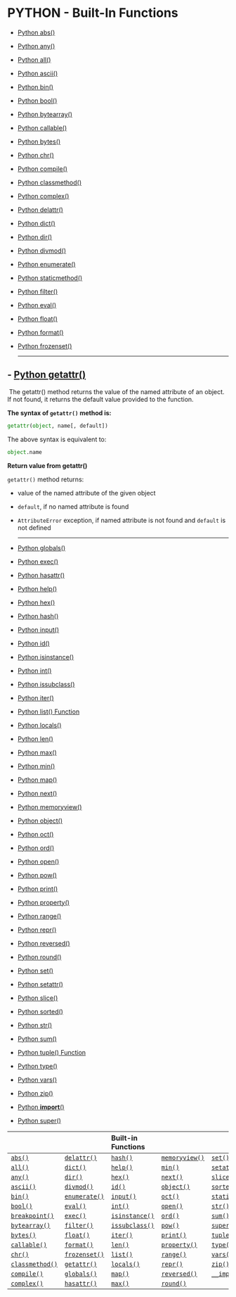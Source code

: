 # PYTHON - Built-In Functions

- [Python abs()](https://www.programiz.com/python-programming/methods/built-in/abs)

- [Python any()](https://www.programiz.com/python-programming/methods/built-in/any)

- [Python all()](https://www.programiz.com/python-programming/methods/built-in/all)

- [Python ascii()](https://www.programiz.com/python-programming/methods/built-in/ascii)

- [Python bin()](https://www.programiz.com/python-programming/methods/built-in/bin)

- [Python bool()](https://www.programiz.com/python-programming/methods/built-in/bool)

- [Python bytearray()](https://www.programiz.com/python-programming/methods/built-in/bytearray)

- [Python callable()](https://www.programiz.com/python-programming/methods/built-in/callable)

- [Python bytes()](https://www.programiz.com/python-programming/methods/built-in/bytes)

- [Python chr()](https://www.programiz.com/python-programming/methods/built-in/chr)

- [Python compile()](https://www.programiz.com/python-programming/methods/built-in/compile)

- [Python classmethod()](https://www.programiz.com/python-programming/methods/built-in/classmethod)

- [Python complex()](https://www.programiz.com/python-programming/methods/built-in/complex)

- [Python delattr()](https://www.programiz.com/python-programming/methods/built-in/delattr)

- [Python dict()](https://www.programiz.com/python-programming/methods/built-in/dict)

- [Python dir()](https://www.programiz.com/python-programming/methods/built-in/dir)

- [Python divmod()](https://www.programiz.com/python-programming/methods/built-in/divmod)

- [Python enumerate()](https://www.programiz.com/python-programming/methods/built-in/enumerate)

- [Python staticmethod()](https://www.programiz.com/python-programming/methods/built-in/staticmethod)

- [Python filter()](https://www.programiz.com/python-programming/methods/built-in/filter)

- [Python eval()](https://www.programiz.com/python-programming/methods/built-in/eval)

- [Python float()](https://www.programiz.com/python-programming/methods/built-in/float)

- [Python format()](https://www.programiz.com/python-programming/methods/built-in/format)

- [Python frozenset()](https://www.programiz.com/python-programming/methods/built-in/frozenset)

  ---

  
## - [Python getattr()](https://www.programiz.com/python-programming/methods/built-in/getattr)

​	The getattr() method returns the value of the named attribute of an object. If not found, it returns the default value provided to the function.

**The syntax of `getattr()` method is:**

```python
getattr(object, name[, default])
```

The above syntax is equivalent to:

```Python
object.name
```

 **Return value from getattr()**

`getattr()` method returns:

- value of the named attribute of the given object

- `default`, if no named attribute is found

- `AttributeError` exception, if named attribute is not found and `default` is not defined

  ---

  

- [Python globals()](https://www.programiz.com/python-programming/methods/built-in/globals)

- [Python exec()](https://www.programiz.com/python-programming/methods/built-in/exec)

- [Python hasattr()](https://www.programiz.com/python-programming/methods/built-in/hasattr)

- [Python help()](https://www.programiz.com/python-programming/methods/built-in/help)

- [Python hex()](https://www.programiz.com/python-programming/methods/built-in/hex)

- [Python hash()](https://www.programiz.com/python-programming/methods/built-in/hash)

- [Python input()](https://www.programiz.com/python-programming/methods/built-in/input)

- [Python id()](https://www.programiz.com/python-programming/methods/built-in/id)

- [Python isinstance()](https://www.programiz.com/python-programming/methods/built-in/isinstance)

- [Python int()](https://www.programiz.com/python-programming/methods/built-in/int)

- [Python issubclass()](https://www.programiz.com/python-programming/methods/built-in/issubclass)

- [Python iter()](https://www.programiz.com/python-programming/methods/built-in/iter)

- [Python list() Function](https://www.programiz.com/python-programming/methods/built-in/list)

- [Python locals()](https://www.programiz.com/python-programming/methods/built-in/locals)

- [Python len()](https://www.programiz.com/python-programming/methods/built-in/len)

- [Python max()](https://www.programiz.com/python-programming/methods/built-in/max)

- [Python min()](https://www.programiz.com/python-programming/methods/built-in/min)

- [Python map()](https://www.programiz.com/python-programming/methods/built-in/map)

- [Python next()](https://www.programiz.com/python-programming/methods/built-in/next)

- [Python memoryview()](https://www.programiz.com/python-programming/methods/built-in/memoryview)

- [Python object()](https://www.programiz.com/python-programming/methods/built-in/object)

- [Python oct()](https://www.programiz.com/python-programming/methods/built-in/oct)

- [Python ord()](https://www.programiz.com/python-programming/methods/built-in/ord)

- [Python open()](https://www.programiz.com/python-programming/methods/built-in/open)

- [Python pow()](https://www.programiz.com/python-programming/methods/built-in/pow)

- [Python print()](https://www.programiz.com/python-programming/methods/built-in/print)

- [Python property()](https://www.programiz.com/python-programming/methods/built-in/property)

- [Python range()](https://www.programiz.com/python-programming/methods/built-in/range)

- [Python repr()](https://www.programiz.com/python-programming/methods/built-in/repr)

- [Python reversed()](https://www.programiz.com/python-programming/methods/built-in/reversed)

- [Python round()](https://www.programiz.com/python-programming/methods/built-in/round)

- [Python set()](https://www.programiz.com/python-programming/methods/built-in/set)

- [Python setattr()](https://www.programiz.com/python-programming/methods/built-in/setattr)

- [Python slice()](https://www.programiz.com/python-programming/methods/built-in/slice)

- [Python sorted()](https://www.programiz.com/python-programming/methods/built-in/sorted)

- [Python str()](https://www.programiz.com/python-programming/methods/built-in/str)

- [Python sum()](https://www.programiz.com/python-programming/methods/built-in/sum)

- [Python tuple() Function](https://www.programiz.com/python-programming/methods/built-in/tuple)

- [Python type()](https://www.programiz.com/python-programming/methods/built-in/type)

- [Python vars()](https://www.programiz.com/python-programming/methods/built-in/vars)

- [Python zip()](https://www.programiz.com/python-programming/methods/built-in/zip)

- [Python __import__()](https://www.programiz.com/python-programming/methods/built-in/__import__)

- [Python super()](https://www.programiz.com/python-programming/methods/built-in/super)





|                                                              |                                                              | Built-in Functions                                         |                                                              |                                                              |
| :----------------------------------------------------------- | :----------------------------------------------------------- | :----------------------------------------------------------- | :----------------------------------------------------------- | :----------------------------------------------------------- |
| [`abs()`](https://docs.python.org/3/library/functions.html#abs) | [`delattr()`](https://docs.python.org/3/library/functions.html#delattr) | [`hash()`](https://docs.python.org/3/library/functions.html#hash) | [`memoryview()`](https://docs.python.org/3/library/functions.html#func-memoryview) | [`set()`](https://docs.python.org/3/library/functions.html#func-set) |
| [`all()`](https://docs.python.org/3/library/functions.html#all) | [`dict()`](https://docs.python.org/3/library/functions.html#func-dict) | [`help()`](https://docs.python.org/3/library/functions.html#help) | [`min()`](https://docs.python.org/3/library/functions.html#min) | [`setattr()`](https://docs.python.org/3/library/functions.html#setattr) |
| [`any()`](https://docs.python.org/3/library/functions.html#any) | [`dir()`](https://docs.python.org/3/library/functions.html#dir) | [`hex()`](https://docs.python.org/3/library/functions.html#hex) | [`next()`](https://docs.python.org/3/library/functions.html#next) | [`slice()`](https://docs.python.org/3/library/functions.html#slice) |
| [`ascii()`](https://docs.python.org/3/library/functions.html#ascii) | [`divmod()`](https://docs.python.org/3/library/functions.html#divmod) | [`id()`](https://docs.python.org/3/library/functions.html#id) | [`object()`](https://docs.python.org/3/library/functions.html#object) | [`sorted()`](https://docs.python.org/3/library/functions.html#sorted) |
| [`bin()`](https://docs.python.org/3/library/functions.html#bin) | [`enumerate()`](https://docs.python.org/3/library/functions.html#enumerate) | [`input()`](https://docs.python.org/3/library/functions.html#input) | [`oct()`](https://docs.python.org/3/library/functions.html#oct) | [`staticmethod()`](https://docs.python.org/3/library/functions.html#staticmethod) |
| [`bool()`](https://docs.python.org/3/library/functions.html#bool) | [`eval()`](https://docs.python.org/3/library/functions.html#eval) | [`int()`](https://docs.python.org/3/library/functions.html#int) | [`open()`](https://docs.python.org/3/library/functions.html#open) | [`str()`](https://docs.python.org/3/library/functions.html#func-str) |
| [`breakpoint()`](https://docs.python.org/3/library/functions.html#breakpoint) | [`exec()`](https://docs.python.org/3/library/functions.html#exec) | [`isinstance()`](https://docs.python.org/3/library/functions.html#isinstance) | [`ord()`](https://docs.python.org/3/library/functions.html#ord) | [`sum()`](https://docs.python.org/3/library/functions.html#sum) |
| [`bytearray()`](https://docs.python.org/3/library/functions.html#func-bytearray) | [`filter()`](https://docs.python.org/3/library/functions.html#filter) | [`issubclass()`](https://docs.python.org/3/library/functions.html#issubclass) | [`pow()`](https://docs.python.org/3/library/functions.html#pow) | [`super()`](https://docs.python.org/3/library/functions.html#super) |
| [`bytes()`](https://docs.python.org/3/library/functions.html#func-bytes) | [`float()`](https://docs.python.org/3/library/functions.html#float) | [`iter()`](https://docs.python.org/3/library/functions.html#iter) | [`print()`](https://docs.python.org/3/library/functions.html#print) | [`tuple()`](https://docs.python.org/3/library/functions.html#func-tuple) |
| [`callable()`](https://docs.python.org/3/library/functions.html#callable) | [`format()`](https://docs.python.org/3/library/functions.html#format) | [`len()`](https://docs.python.org/3/library/functions.html#len) | [`property()`](https://docs.python.org/3/library/functions.html#property) | [`type()`](https://docs.python.org/3/library/functions.html#type) |
| [`chr()`](https://docs.python.org/3/library/functions.html#chr) | [`frozenset()`](https://docs.python.org/3/library/functions.html#func-frozenset) | [`list()`](https://docs.python.org/3/library/functions.html#func-list) | [`range()`](https://docs.python.org/3/library/functions.html#func-range) | [`vars()`](https://docs.python.org/3/library/functions.html#vars) |
| [`classmethod()`](https://docs.python.org/3/library/functions.html#classmethod) | [`getattr()`](https://docs.python.org/3/library/functions.html#getattr) | [`locals()`](https://docs.python.org/3/library/functions.html#locals) | [`repr()`](https://docs.python.org/3/library/functions.html#repr) | [`zip()`](https://docs.python.org/3/library/functions.html#zip) |
| [`compile()`](https://docs.python.org/3/library/functions.html#compile) | [`globals()`](https://docs.python.org/3/library/functions.html#globals) | [`map()`](https://docs.python.org/3/library/functions.html#map) | [`reversed()`](https://docs.python.org/3/library/functions.html#reversed) | [`__import__()`](https://docs.python.org/3/library/functions.html#__import__) |
| [`complex()`](https://docs.python.org/3/library/functions.html#complex) | [`hasattr()`](https://docs.python.org/3/library/functions.html#hasattr) | [`max()`](https://docs.python.org/3/library/functions.html#max) | [`round()`](https://docs.python.org/3/library/functions.html#round) |                                                              |